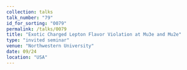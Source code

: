 ```yaml
---
collection: talks
talk_number: "79"
id_for_sorting: "0079"
permalink: /talks/0079
title: "Exotic Charged Lepton Flavor Violation at Mu3e and Mu2e" 
type: "invited seminar"
venue: "Northwestern University"
date: 09/24
location: "USA"
---
```

